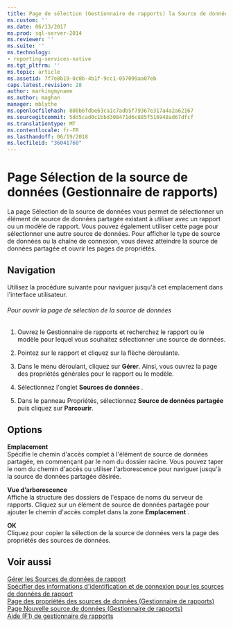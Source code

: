 ```yaml
---
title: Page de sélection (Gestionnaire de rapports) la Source de données | Documents Microsoft
ms.custom: ''
ms.date: 06/13/2017
ms.prod: sql-server-2014
ms.reviewer: ''
ms.suite: ''
ms.technology:
- reporting-services-native
ms.tgt_pltfrm: ''
ms.topic: article
ms.assetid: 7f7e8b19-0c0b-4b1f-9cc1-057099aa07eb
caps.latest.revision: 28
author: markingmyname
ms.author: maghan
manager: mblythe
ms.openlocfilehash: 800b6fdbe63ca1c7adb5f79367e317a4a2a62167
ms.sourcegitcommit: 5dd5cad0c1bbd308471d6c885f516948ad67dfcf
ms.translationtype: MT
ms.contentlocale: fr-FR
ms.lasthandoff: 06/19/2018
ms.locfileid: "36041760"
---
```

# <a name="data-source-selection-page-report-manager"></a>Page Sélection de la source de données (Gestionnaire de rapports)
  La page Sélection de la source de données vous permet de sélectionner un élément de source de données partagée existant à utiliser avec un rapport ou un modèle de rapport. Vous pouvez également utiliser cette page pour sélectionner une autre source de données. Pour afficher le type de source de données ou la chaîne de connexion, vous devez atteindre la source de données partagée et ouvrir les pages de propriétés.  
  
## <a name="navigation"></a>Navigation  
 Utilisez la procédure suivante pour naviguer jusqu'à cet emplacement dans l'interface utilisateur.  
  
###### <a name="to-open-the-data-source-selection-page"></a>Pour ouvrir la page de sélection de la source de données  
  
1.  Ouvrez le Gestionnaire de rapports et recherchez le rapport ou le modèle pour lequel vous souhaitez sélectionner une source de données.  
  
2.  Pointez sur le rapport et cliquez sur la flèche déroulante.  
  
3.  Dans le menu déroulant, cliquez sur **Gérer**. Ainsi, vous ouvrez la page des propriétés générales pour le rapport ou le modèle.  
  
4.  Sélectionnez l'onglet **Sources de données** .  
  
5.  Dans le panneau Propriétés, sélectionnez **Source de données partagée** puis cliquez sur **Parcourir**.  
  
## <a name="options"></a>Options  
 **Emplacement**  
 Spécifie le chemin d'accès complet à l'élément de source de données partagée, en commençant par le nom du dossier racine. Vous pouvez taper le nom du chemin d'accès ou utiliser l'arborescence pour naviguer jusqu'à la source de données partagée désirée.  
  
 **Vue d’arborescence**  
 Affiche la structure des dossiers de l'espace de noms du serveur de rapports. Cliquez sur un élément de source de données partagée pour ajouter le chemin d'accès complet dans la zone **Emplacement** .  
  
 **OK**  
 Cliquez pour copier la sélection de la source de données vers la page des propriétés des sources de données.  
  
## <a name="see-also"></a>Voir aussi  
 [Gérer les Sources de données de rapport](report-data/manage-report-data-sources.md)   
 [Spécifier des informations d'identification et de connexion pour les sources de données de rapport](report-data/specify-credential-and-connection-information-for-report-data-sources.md)   
 [Page des propriétés des sources de données &#40;Gestionnaire de rapports&#41;](../../2014/reporting-services/data-sources-properties-page-report-manager.md)   
 [Page Nouvelle source de données &#40;Gestionnaire de rapports&#41;](../../2014/reporting-services/new-data-source-page-report-manager.md)   
 [Aide (F1) de gestionnaire de rapports](../../2014/reporting-services/report-manager-f1-help.md)  
  
  